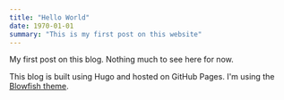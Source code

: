 ```yaml
---
title: "Hello World"
date: 1970-01-01
summary: "This is my first post on this website"
---
```


My first post on this blog. Nothing much to see here for now.

This blog is built using Hugo and hosted on GitHub Pages. I'm using the [Blowfish theme](https://blowfish.page/).
